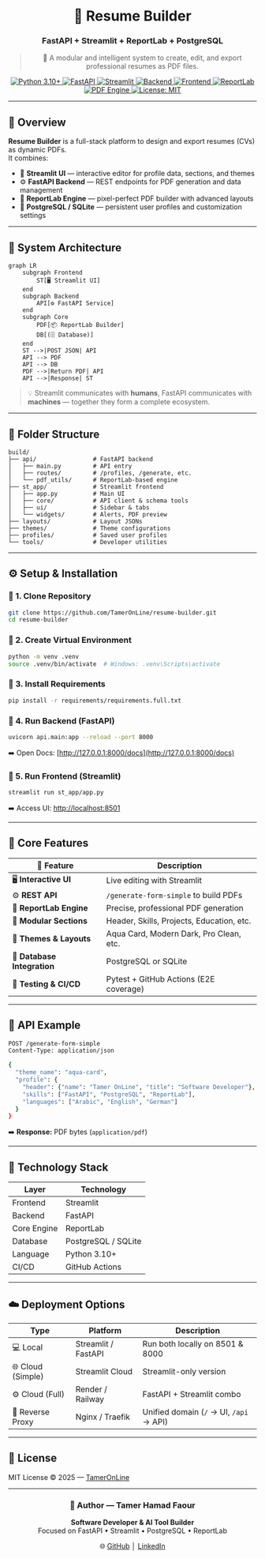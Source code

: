 <div align="center">

# 🧩 **Resume Builder**
### FastAPI + Streamlit + ReportLab + PostgreSQL

> 🧠 A modular and intelligent system to create, edit, and export professional resumes as PDF files.

<p align="center">
  <a href="https://www.python.org/" target="_blank">
    <img src="https://img.shields.io/badge/Python-3.10%2B-3776AB?logo=python&logoColor=white" alt="Python 3.10+">
  </a>
  <a href="https://fastapi.tiangolo.com/" target="_blank">
    <img src="https://img.shields.io/badge/FastAPI-009688?logo=fastapi&logoColor=white" alt="FastAPI">
  </a>
  <a href="https://streamlit.io/" target="_blank">
    <img src="https://img.shields.io/badge/Streamlit-FF4B4B?logo=streamlit&logoColor=white" alt="Streamlit">
  </a>
  <a href="#" target="_blank">
    <img src="https://img.shields.io/badge/Backend-28a745" alt="Backend">
  </a>
  <a href="#" target="_blank">
    <img src="https://img.shields.io/badge/Frontend-DC3545" alt="Frontend">
  </a>
  <a href="https://www.reportlab.com/dev/docs/" target="_blank">
    <img src="https://img.shields.io/badge/ReportLab-0A0A0A" alt="ReportLab">
  </a>
  <a href="#" target="_blank">
    <img src="https://img.shields.io/badge/PDF%20Engine-FFC107" alt="PDF Engine">
  </a>
  <a href="https://opensource.org/licenses/MIT" target="_blank">
    <img src="https://img.shields.io/badge/License-MIT-6c757d" alt="License: MIT">
  </a>
</p>


</div>

---

## 🚀 **Overview**

**Resume Builder** is a full-stack platform to design and export resumes (CVs) as dynamic PDFs.  
It combines:

- 🎨 **Streamlit UI** — interactive editor for profile data, sections, and themes  
- ⚙️ **FastAPI Backend** — REST endpoints for PDF generation and data management  
- 🧱 **ReportLab Engine** — pixel-perfect PDF builder with advanced layouts  
- 💾 **PostgreSQL / SQLite** — persistent user profiles and customization settings  

---

## 🧩 **System Architecture**

```mermaid
graph LR
    subgraph Frontend
        ST[🖥️ Streamlit UI]
    end
    subgraph Backend
        API[⚙️ FastAPI Service]
    end
    subgraph Core
        PDF[📦 ReportLab Builder]
        DB[(🗄️ Database)]
    end
    ST -->|POST JSON| API
    API --> PDF
    API --> DB
    PDF -->|Return PDF| API
    API -->|Response| ST
```

> 💡 Streamlit communicates with **humans**, FastAPI communicates with **machines** — together they form a complete ecosystem.

---

## 📁 **Folder Structure**

```
build/
├── api/                # FastAPI backend
│   ├── main.py         # API entry
│   ├── routes/         # /profiles, /generate, etc.
│   └── pdf_utils/      # ReportLab-based engine
├── st_app/             # Streamlit frontend
│   ├── app.py          # Main UI
│   ├── core/           # API client & schema tools
│   ├── ui/             # Sidebar & tabs
│   └── widgets/        # Alerts, PDF preview
├── layouts/            # Layout JSONs
├── themes/             # Theme configurations
├── profiles/           # Saved user profiles
└── tools/              # Developer utilities
```

---

## ⚙️ **Setup & Installation**

### 🔹 1. Clone Repository
```bash
git clone https://github.com/TamerOnLine/resume-builder.git
cd resume-builder
```

### 🔹 2. Create Virtual Environment
```bash
python -m venv .venv
source .venv/bin/activate  # Windows: .venv\Scripts\activate
```

### 🔹 3. Install Requirements
```bash
pip install -r requirements/requirements.full.txt
```

### 🔹 4. Run Backend (FastAPI)
```bash
uvicorn api.main:app --reload --port 8000
```
➡️ Open Docs: [http://127.0.0.1:8000/docs](http://127.0.0.1:8000/docs)

### 🔹 5. Run Frontend (Streamlit)
```bash
streamlit run st_app/app.py
```
➡️ Access UI: [http://localhost:8501](http://localhost:8501)

---

## 🧠 **Core Features**

| 🚀 Feature | Description |
|-------------|-------------|
| 🖥️ **Interactive UI** | Live editing with Streamlit |
| ⚙️ **REST API** | `/generate-form-simple` to build PDFs |
| 🧾 **ReportLab Engine** | Precise, professional PDF generation |
| 🧩 **Modular Sections** | Header, Skills, Projects, Education, etc. |
| 🎨 **Themes & Layouts** | Aqua Card, Modern Dark, Pro Clean, etc. |
| 💾 **Database Integration** | PostgreSQL or SQLite |
| 🧪 **Testing & CI/CD** | Pytest + GitHub Actions (E2E coverage) |

---

## 📡 **API Example**

```bash
POST /generate-form-simple
Content-Type: application/json

{
  "theme_name": "aqua-card",
  "profile": {
    "header": {"name": "Tamer OnLine", "title": "Software Developer"},
    "skills": ["FastAPI", "PostgreSQL", "ReportLab"],
    "languages": ["Arabic", "English", "German"]
  }
}
```

➡️ **Response:** PDF bytes (`application/pdf`)

---

## 🧱 **Technology Stack**

| Layer | Technology |
|-------|-------------|
| Frontend | Streamlit |
| Backend | FastAPI |
| Core Engine | ReportLab |
| Database | PostgreSQL / SQLite |
| Language | Python 3.10+ |
| CI/CD | GitHub Actions |

---

## ☁️ **Deployment Options**

| Type | Platform | Description |
|------|-----------|-------------|
| 💻 Local | Streamlit / FastAPI | Run both locally on 8501 & 8000 |
| 🌐 Cloud (Simple) | Streamlit Cloud | Streamlit-only version |
| ⚙️ Cloud (Full) | Render / Railway | FastAPI + Streamlit combo |
| 🧭 Reverse Proxy | Nginx / Traefik | Unified domain (`/` → UI, `/api` → API) |

---

## 🧾 **License**

MIT License © 2025 — [TamerOnLine](https://github.com/TamerOnLine)

---

<div align="center">

### 👤 **Author — Tamer Hamad Faour**
**Software Developer & AI Tool Builder**  
Focused on FastAPI • Streamlit • PostgreSQL • ReportLab  

🌐 [GitHub](https://github.com/TamerOnLine) │ [LinkedIn](https://linkedin.com/in/tameronline)

</div>
